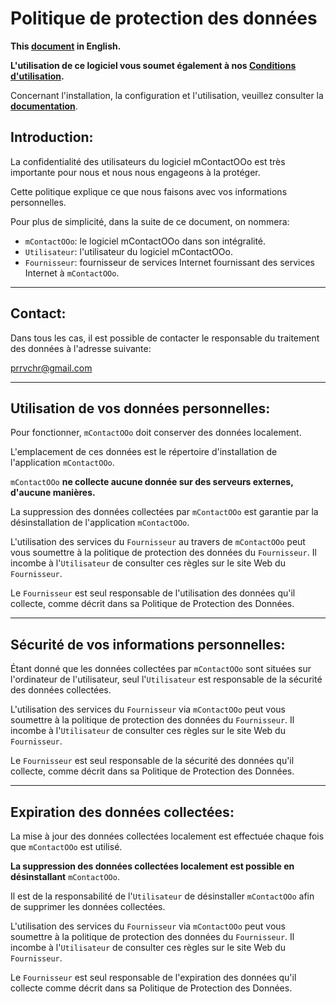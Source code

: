 # Politique de protection des données

**This [document][2] in English.**

**L'utilisation de ce logiciel vous soumet également à nos [Conditions d'utilisation][3].**

Concernant l'installation, la configuration et l'utilisation, veuillez consulter la **[documentation][4]**.

## Introduction:

La confidentialité des utilisateurs du logiciel mContactOOo est très importante pour nous et nous nous engageons à la protéger.

Cette politique explique ce que nous faisons avec vos informations personnelles.

Pour plus de simplicité, dans la suite de ce document, on nommera:
- `mContactOOo`:  le logiciel mContactOOo dans son intégralité.
- `Utilisateur`: l'utilisateur du logiciel mContactOOo.
- `Fournisseur`: fournisseur de services Internet fournissant des services Internet à `mContactOOo`.

___
## Contact:

Dans tous les cas, il est possible de contacter le responsable du traitement des données à l'adresse suivante:

prrvchr@gmail.com

___
## Utilisation de vos données personnelles:

Pour fonctionner, `mContactOOo` doit conserver des données localement.

L'emplacement de ces données est le répertoire d'installation de l'application `mContactOOo`.

`mContactOOo` **ne collecte aucune donnée sur des serveurs externes, d'aucune manières.**

La suppression des données collectées par `mContactOOo` est garantie par la désinstallation de l'application `mContactOOo`.

L'utilisation des services du `Fournisseur` au travers de `mContactOOo` peut vous soumettre à la politique de protection des données du `Fournisseur`. Il incombe à l'`Utilisateur` de consulter ces règles sur le site Web du `Fournisseur`.

Le `Fournisseur` est seul responsable de l'utilisation des données qu'il collecte, comme décrit dans sa Politique de Protection des Données.

___
## Sécurité de vos informations personnelles:

Étant donné que les données collectées par `mContactOOo` sont situées sur l'ordinateur de l'utilisateur, seul l'`Utilisateur` est responsable de la sécurité des données collectées.

L'utilisation des services du `Fournisseur` via `mContactOOo` peut vous soumettre à la politique de protection des données du `Fournisseur`. Il incombe à l'`Utilisateur` de consulter ces règles sur le site Web du `Fournisseur`.

Le `Fournisseur` est seul responsable de la sécurité des données qu'il collecte, comme décrit dans sa Politique de Protection des Données.

___
## Expiration des données collectées:

La mise à jour des données collectées localement est effectuée chaque fois que `mContactOOo` est utilisé.

**La suppression des données collectées localement est possible en désinstallant** `mContactOOo`.

Il est de la responsabilité de l'`Utilisateur` de désinstaller `mContactOOo` afin de supprimer les données collectées.

L'utilisation des services du `Fournisseur` via `mContactOOo` peut vous soumettre à la politique de protection des données du `Fournisseur`. Il incombe à l'`Utilisateur` de consulter ces règles sur le site Web du `Fournisseur`.

Le `Fournisseur` est seul responsable de l'expiration des données qu'il collecte comme décrit dans sa Politique de Protection des Données.

[1]: <https://prrvchr.github.io/mContactOOo/img/mContactOOo.png>
[2]: <https://prrvchr.github.io/mContactOOo/source/mContactOOo/registration/PrivacyPolicy_en>
[3]: <https://prrvchr.github.io/mContactOOo/source/mContactOOo/registration/TermsOfUse_fr>
[4]: <https://prrvchr.github.io/mContactOOo/README_fr>
